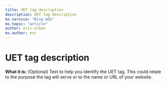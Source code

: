 ```yaml
---
title: UET tag description
description: UET tag description
ms.service: "Bing-Ads"
ms.topic: "article"
author: eric-urban
ms.author: eur
---
```


# UET tag description

**What it is:**   (Optional) Text to help you identify the UET tag. This could relate to the purpose the tag will serve or to the name or URL of your website.


